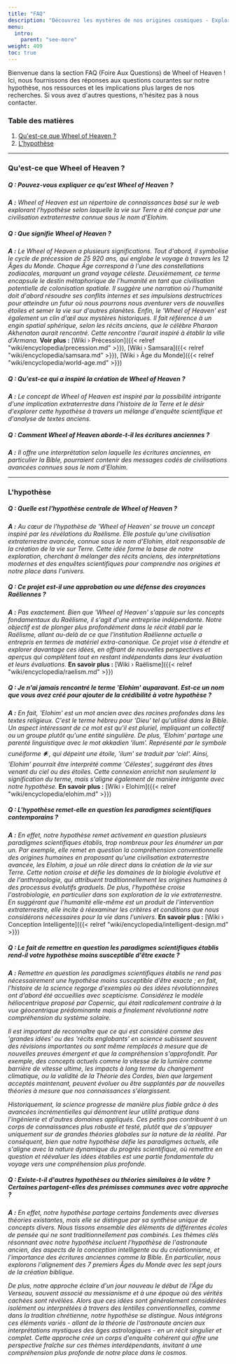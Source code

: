 ```yaml
---
title: "FAQ"
description: "Découvrez les mystères de nos origines cosmiques - Explorez la page FAQ de Wheel of Heaven pour plonger dans des questions et réponses intrigantes sur la vie sur Terre, nos connexions extraterrestres et les profondes perspectives issues des textes anciens. Rejoignez-nous dans un voyage à travers le temps et l'espace alors que nous dévoilons les secrets de l'hypothèse des Elohim et son impact sur l'histoire humaine. Votre quête de connaissances et de compréhension de notre place dans l'univers commence ici !"
menu:
  intro:
    parent: "see-more"
weight: 409
toc: true
---
```


Bienvenue dans la section FAQ (Foire Aux Questions) de Wheel of Heaven ! Ici, nous fournissons des réponses aux questions courantes sur notre hypothèse, nos ressources et les implications plus larges de nos recherches. Si vous avez d'autres questions, n'hésitez pas à nous contacter.

### Table des matières
1. [Qu'est-ce que Wheel of Heaven ?](#qu-est-ce-que-wheel-of-heaven)
2. [L'hypothèse](#l-hypothese)
---

### Qu'est-ce que Wheel of Heaven ?

##### Q : Pouvez-vous expliquer ce qu'est Wheel of Heaven ?
_**A :** Wheel of Heaven est un répertoire de connaissances basé sur le web explorant l'hypothèse selon laquelle la vie sur Terre a été conçue par une civilisation extraterrestre connue sous le nom d'Elohim._

##### Q : Que signifie Wheel of Heaven ?
_**A :** Le Wheel of Heaven a plusieurs significations. Tout d'abord, il symbolise le cycle de précession de 25 920 ans, qui englobe le voyage à travers les 12 Âges du Monde. Chaque Âge correspond à l'une des constellations zodiacales, marquant un grand voyage céleste. Deuxièmement, ce terme encapsule le destin métaphorique de l'humanité en tant que civilisation potentielle de colonisation spatiale. Il suggère une narration où l'humanité doit d'abord résoudre ses conflits internes et ses impulsions destructrices pour atteindre un futur où nous pourrons nous aventurer vers de nouvelles étoiles et semer la vie sur d'autres planètes. Enfin, le 'Wheel of Heaven' est également un clin d'œil aux mystères historiques. Il fait référence à un engin spatial sphérique, selon les récits anciens, que le célèbre Pharaon Akhenaton aurait rencontré. Cette rencontre l'aurait inspiré à établir la ville d'Armana._ **Voir plus :**  [Wiki › Précession]({{< relref "wiki/encyclopedia/precession.md" >}}), [Wiki › Samsara]({{< relref "wiki/encyclopedia/samsara.md" >}}), [Wiki › Âge du Monde]({{< relref "wiki/encyclopedia/world-age.md" >}})

##### Q : Qu'est-ce qui a inspiré la création de Wheel of Heaven ?
_**A :** Le concept de Wheel of Heaven est inspiré par la possibilité intrigante d'une implication extraterrestre dans l'histoire de la Terre et le désir d'explorer cette hypothèse à travers un mélange d'enquête scientifique et d'analyse de textes anciens._

##### Q : Comment Wheel of Heaven aborde-t-il les écritures anciennes ?
_**A :** Il offre une interprétation selon laquelle les écritures anciennes, en particulier la Bible, pourraient contenir des messages codés de civilisations avancées connues sous le nom d'Elohim._

---

### L'hypothèse

##### Q : Quelle est l'hypothèse centrale de Wheel of Heaven ?
_**A :** Au cœur de l'hypothèse de 'Wheel of Heaven' se trouve un concept inspiré par les révélations du Raëlisme. Elle postule qu'une civilisation extraterrestre avancée, connue sous le nom d'Elohim, était responsable de la création de la vie sur Terre. Cette idée forme la base de notre exploration, cherchant à mélanger des récits anciens, des interprétations modernes et des enquêtes scientifiques pour comprendre nos origines et notre place dans l'univers._

##### Q : Ce projet est-il une approbation ou une défense des croyances Raëliennes ?

_**A :** Pas exactement. Bien que 'Wheel of Heaven' s'appuie sur les concepts fondamentaux du Raëlisme, il s'agit d'une entreprise indépendante. Notre objectif est de plonger plus profondément dans le récit établi par le Raëlisme, allant au-delà de ce que l'institution Raëlienne actuelle a entrepris en termes de matériel extra-canonique. Ce projet vise à étendre et explorer davantage ces idées, en offrant de nouvelles perspectives et aperçus qui complètent tout en restant indépendants dans leur évaluation et leurs évaluations._ **En savoir plus :** [Wiki › Raëlisme]({{< relref "wiki/encyclopedia/raelism.md" >}})

##### Q : Je n'ai jamais rencontré le terme 'Elohim' auparavant. Est-ce un nom que vous avez créé pour ajouter de la crédibilité à votre hypothèse ?
_**A :** En fait, 'Elohim' est un mot ancien avec des racines profondes dans les textes religieux. C'est le terme hébreu pour 'Dieu' tel qu'utilisé dans la Bible. Un aspect intéressant de ce mot est qu'il est pluriel, impliquant un collectif ou un groupe plutôt qu'une entité singulière. De plus, 'Elohim' partage une parenté linguistique avec le mot akkadien 'ilum'. Représenté par le symbole cunéiforme 𒀭, qui dépeint une étoile, 'ilum' se traduit par 'ciel'. Ainsi, 'Elohim' pourrait être interprété comme 'Célestes', suggérant des êtres venant du ciel ou des étoiles. Cette connexion enrichit non seulement la signification du terme, mais s'aligne également de manière intrigante avec notre hypothèse._ **En savoir plus :** [Wiki › Elohim]({{< relref "wiki/encyclopedia/elohim.md" >}})

##### Q : L'hypothèse remet-elle en question les paradigmes scientifiques contemporains ?
_**A :** En effet, notre hypothèse remet activement en question plusieurs paradigmes scientifiques établis, trop nombreux pour les énumérer un par un. Par exemple, elle remet en question la compréhension conventionnelle des origines humaines en proposant qu'une civilisation extraterrestre avancée, les Elohim, a joué un rôle direct dans la création de la vie sur Terre. Cette notion croise et défie les domaines de la biologie évolutive et de l'anthropologie, qui attribuent traditionnellement les origines humaines à des processus évolutifs graduels. De plus, l'hypothèse croise l'astrobiologie, en particulier dans son exploration de la vie extraterrestre. En suggérant que l'humanité elle-même est un produit de l'intervention extraterrestre, elle incite à réexaminer les critères et conditions que nous considérons nécessaires pour la vie dans l'univers._ **En savoir plus :** [Wiki › Conception Intelligente]({{< relref "wiki/encyclopedia/intelligent-design.md" >}})

##### Q : Le fait de remettre en question les paradigmes scientifiques établis rend-il votre hypothèse moins susceptible d'être exacte ?

_**A :** Remettre en question les paradigmes scientifiques établis ne rend pas nécessairement une hypothèse moins susceptible d'être exacte ; en fait, l'histoire de la science regorge d'exemples où des idées révolutionnaires ont d'abord été accueillies avec scepticisme. Considérez le modèle héliocentrique proposé par Copernic, qui était radicalement contraire à la vue géocentrique prédominante mais a finalement révolutionné notre compréhension du système solaire._

_Il est important de reconnaître que ce qui est considéré comme des 'grandes idées' ou des 'récits englobants' en science subissent souvent des révisions importantes ou sont même remplacés à mesure que de nouvelles preuves émergent et que la compréhension s'approfondit. Par exemple, des concepts actuels comme la vitesse de la lumière comme barrière de vitesse ultime, les impacts à long terme du changement climatique, ou la validité de la Théorie des Cordes, bien que largement acceptés maintenant, peuvent évoluer ou être supplantés par de nouvelles théories à mesure que nos connaissances s'élargissent._

_Historiquement, la science progresse de manière plus fiable grâce à des avancées incrémentielles qui démontrent leur utilité pratique dans l'ingénierie et d'autres domaines appliqués. Ces petits pas contribuent à un corps de connaissances plus robuste et testé, plutôt que de s'appuyer uniquement sur de grandes théories globales sur la nature de la réalité. Par conséquent, bien que notre hypothèse défie les paradigmes actuels, elle s'aligne avec la nature dynamique du progrès scientifique, où remettre en question et réévaluer les idées établies est une partie fondamentale du voyage vers une compréhension plus profonde._

##### Q : Existe-t-il d'autres hypothèses ou théories similaires à la vôtre ? Certaines partagent-elles des prémisses communes avec votre approche ?

_**A :** En effet, notre hypothèse partage certains fondements avec diverses théories existantes, mais elle se distingue par sa synthèse unique de concepts divers. Nous tissons ensemble des éléments de différentes écoles de pensée qui ne sont traditionnellement pas combinés. Les thèmes clés résonnant avec notre hypothèse incluent l'hypothèse de l'astronaute ancien, des aspects de la conception intelligente ou du créationnisme, et l'importance des écritures anciennes comme la Bible. En particulier, nous explorons l'alignement des 7 premiers Âges du Monde avec les sept jours de la création biblique._

_De plus, notre approche éclaire d'un jour nouveau le début de l'Âge du Verseau, souvent associé au messianisme et à une époque où des vérités cachées sont révélées. Alors que ces idées sont généralement considérées isolément ou interprétées à travers des lentilles conventionnelles, comme dans la tradition chrétienne, notre hypothèse se distingue. Nous intégrons ces éléments variés - allant de la théorie de l'astronaute ancien aux interprétations mystiques des âges astrologiques - en un récit singulier et complet. Cette approche crée un corps d'enquête cohérent qui offre une perspective fraîche sur ces thèmes interdépendants, invitant à une compréhension plus profonde de notre place dans le cosmos._
